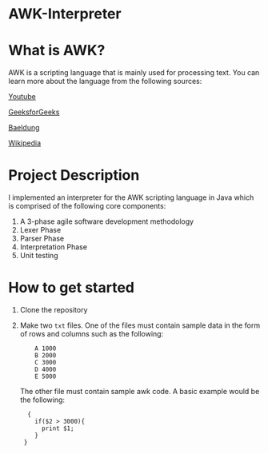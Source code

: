 # AWK-Interpreter

# What is AWK?
AWK is a scripting language that is mainly used for processing text. You can learn more about the language from the following sources:

[Youtube](https://www.youtube.com/watch?v=oPEnvuj9QrI)

[GeeksforGeeks](https://www.geeksforgeeks.org/linux-unix/awk-command-unixlinux-examples/)

[Baeldung](https://www.baeldung.com/linux/awk-guide)

[Wikipedia](https://en.wikipedia.org/wiki/AWK)

# Project Description
I implemented an interpreter for the AWK scripting language in Java which is comprised of the following core components:

1) A 3-phase agile software development methodology
2) Lexer Phase
3) Parser Phase
4) Interpretation Phase
5) Unit testing

# How to get started

1) Clone the repository 
2) Make two ```txt``` files. One of the files must contain sample data in the form of rows and columns such as the following:
   ```
       A 1000
       B 2000
       C 3000
       D 4000
       E 5000
   ```
   The other file must contain sample awk code. A basic example would be the following:

   ```
     {
       if($2 > 3000){
         print $1;
       }
    }
   ```
